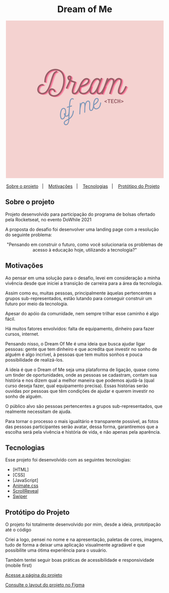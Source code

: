 <h1 align="center"> Dream of Me </h1>
<div align="center" >
<img src="https://github.com/ravenascampos/Dream-of-me/blob/main/assets/logo-navegador.png?raw=true"/></div>
<p align="center">
  <a href="#-sobre-o-projeto">Sobre o projeto</a>&nbsp;&nbsp;&nbsp;|&nbsp;&nbsp;&nbsp;
  <a href="#-motivações">Motivações</a>&nbsp;&nbsp;&nbsp;|&nbsp;&nbsp;&nbsp;
  <a href="#-tecnologias">Tecnologias</a>&nbsp;&nbsp;&nbsp;|&nbsp;&nbsp;&nbsp;
  <a href="#-protótipagem">Protótipo do Projeto</a>&nbsp;&nbsp;&nbsp;
</p>


## Sobre o projeto
<p>Projeto desenvolvido para participação do programa de bolsas ofertado pela Rocketseat, no evento DoWhile 2021</p>
<p>A proposta do desafio foi desenvolver uma landing page com a resolução do seguinte problema:</p>
<p align="center">"Pensando em construir o futuro, como você solucionaria os problemas de acesso à educação hoje, utilizando a tecnologia?"</p>

## Motivações
<p>Ao pensar em uma solução para o desafio, levei em consideração a minha vivência desde que iniciei a transição de carreira para a área da tecnologia.</p>
<p>Assim como eu, muitas pessoas, principalmente àquelas pertencentes a grupos sub-representados, estão lutando para conseguir construir um futuro por meio da tecnologia.</p>
<p>Apesar do apóio da comunidade, nem sempre trilhar esse caminho é algo fácil.</p>
<p>Há muitos fatores envolvidos: falta de equipamento, dinheiro para fazer cursos, internet.</p>
<p>Pensando nisso, o Dream Of Me <Tech> é uma ideia que busca ajudar ligar pessoas: gente que tem dinheiro e que acredita que investir no sonho de alguém é algo incrível, à pessoas que tem muitos sonhos e pouca possibilidade de realizá-los.</p>
<p>A ideia é que o Dream of Me <Tech> seja uma plataforma de ligação, quase como um tinder de oportunidades, onde as pessoas se cadastram, contam sua história e nos dizem qual a melhor maneira que podemos ajudá-la (qual curso deseja fazer, qual equipamento precisa). Essas histórias serão ouvidas por pessoas que têm condições de ajudar e querem investir no sonho de alguém.</p>
<p>O público alvo são pessoas pertencentes a grupos sub-representados, que realmente necessitam de ajuda.</p>
<p>Para tornar o processo o mais igualitário e transparente possível, as fotos das pessoas participantes serão avatar, dessa forma, garantiremos que a escolha será pela vivência e história de vida, e não apenas pela aparência.</p>

## Tecnologias

Esse projeto foi desenvolvido com as seguintes tecnologias:

- [HTML]
- [CSS]
- [JavaScript]
- [Animate.css](https://animate.style/#attention_seekers)
- [ScrollReveal](https://scrollrevealjs.org/)
- [Swiper](https://swiperjs.com/)


## Protótipo do Projeto
<p>O projeto foi totalmente desenvolvido por mim, desde a ideia, prototipação até o código</p>
<p>Criei a logo, pensei no nome e na apresentação, paletas de cores, imagens, tudo de forma a deixar uma aplicação visualmente agradável e que possibilite uma ótima experiência para o usuário.</p>
<p>Também tentei seguir boas práticas de acessibilidade e responsividade (mobile first)</p>
<p>
  <a href="https://ravenascampos.github.io/Dream-of-me/">Acesse a página do projeto </a>
</p>
<p>
  <a href="https://www.figma.com/file/iZTe7AqW4buOLf832zF6Rt/Dream-of-me?node-id=0%3A1">Consulte o layout do projeto no Figma</a>
</p>
